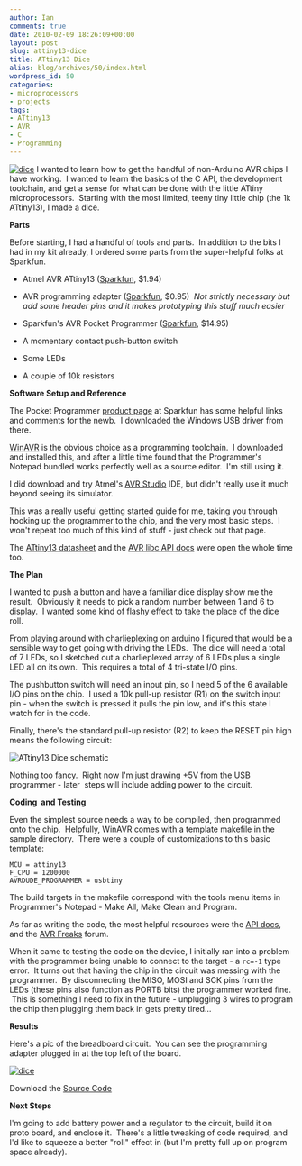 ```yaml
---
author: Ian
comments: true
date: 2010-02-09 18:26:09+00:00
layout: post
slug: attiny13-dice
title: ATtiny13 Dice
alias: blog/archives/50/index.html
wordpress_id: 50
categories:
- microprocessors
- projects
tags:
- ATtiny13
- AVR
- C
- Programming
---
```


[![dice](http://brownsofa.org/blog/wp-content/uploads/2010/02/dice-150x150.jpg)](http://brownsofa.org/blog/wp-content/uploads/2010/02/dice.jpg) I wanted to learn how to get the handful of non-Arduino AVR chips I have working.  I wanted to learn the basics of the C API, the development toolchain, and get a sense for what can be done with the little ATtiny microprocessors.  Starting with the most limited, teeny tiny little chip (the 1k ATtiny13), I made a dice.
<!-- more -->

**Parts**

Before starting, I had a handful of tools and parts.  In addition to the bits I had in my kit already, I ordered some parts from the super-helpful folks at Sparkfun.



	
  * Atmel AVR ATtiny13 ([Sparkfun](http://www.sparkfun.com/commerce/product_info.php?products_id=211), $1.94)

	
  * AVR programming adapter ([Sparkfun](http://www.sparkfun.com/commerce/product_info.php?products_id=8508), $0.95)  _Not strictly necessary but add some header pins and it makes prototyping this stuff much easier_

	
  * Sparkfun's AVR Pocket Programmer ([Sparkfun](http://www.sparkfun.com/commerce/product_info.php?products_id=9231), $14.95)

	
  * A momentary contact push-button switch

	
  * Some LEDs

	
  * A couple of 10k resistors


**Software Setup and Reference**

The Pocket Programmer [product page](http://www.sparkfun.com/commerce/product_info.php?products_id=9231) at Sparkfun has some helpful links and comments for the newb.  I downloaded the Windows USB driver from there.

[WinAVR](http://winavr.sourceforge.net/) is the obvious choice as a programming toolchain.  I downloaded and installed this, and after a little time found that the Programmer's Notepad bundled works perfectly well as a source editor.  I'm still using it.

I did download and try Atmel's [AVR Studio](http://www.atmel.com/dyn/products/tools_card.asp?tool_id=2725) IDE, but didn't really use it much beyond seeing its simulator.

[This](http://imakeprojects.com/Projects/avr-tutorial/) was a really useful getting started guide for me, taking you through hooking up the programmer to the chip, and the very most basic steps.  I won't repeat too much of this kind of stuff - just check out that page.

The [ATtiny13 datasheet](http://www.atmel.com/dyn/resources/prod_documents/doc2535.pdf) and the [AVR libc API docs](http://www.nongnu.org/avr-libc/user-manual/modules.html) were open the whole time too.

**The Plan**

I wanted to push a button and have a familiar dice display show me the result.  Obviously it needs to pick a random number between 1 and 6 to display.  I wanted some kind of flashy effect to take the place of the dice roll.

From playing around with [charlieplexing ](http://en.wikipedia.org/wiki/Charlieplexing)on arduino I figured that would be a sensible way to get going with driving the LEDs.  The dice will need a total of 7 LEDs, so I sketched out a charlieplexed array of 6 LEDs plus a single LED all on its own.  This requires a total of 4 tri-state I/O pins.

The pushbutton switch will need an input pin, so I need 5 of the 6 available I/O pins on the chip.  I used a 10k pull-up resistor (R1) on the switch input pin - when the switch is pressed it pulls the pin low, and it's this state I watch for in the code.

Finally, there's the standard pull-up resistor (R2) to keep the RESET pin high means the following circuit:

![ATtiny13 Dice schematic](http://brownsofa.org/blog/wp-content/uploads/2010/02/schematic.png)

Nothing too fancy.  Right now I'm just drawing +5V from the USB programmer - later  steps will include adding power to the circuit.

**Coding  and Testing**

Even the simplest source needs a way to be compiled, then programmed onto the chip.  Helpfully, WinAVR comes with a template makefile in the sample directory.  There were a couple of customizations to this basic template:

    
    MCU = attiny13
    F_CPU = 1200000
    AVRDUDE_PROGRAMMER = usbtiny


The build targets in the makefile correspond with the tools menu items in Programmer's Notepad - Make All, Make Clean and Program.

As far as writing the code, the most helpful resources were the [API docs](http://www.nongnu.org/avr-libc/user-manual/modules.html), and the [AVR Freaks](http://www.avrfreaks.net/index.php?name=PNphpBB2&file=index) forum.

When it came to testing the code on the device, I initially ran into a problem with the programmer being unable to connect to the target - a `rc=-1` type error.  It turns out that having the chip in the circuit was messing with the programmer.  By disconnecting the MISO, MOSI and SCK pins from the LEDs (these pins also function as PORTB bits) the programmer worked fine.  This is something I need to fix in the future - unplugging 3 wires to program the chip then plugging them back in gets pretty tired...

**Results**

Here's a pic of the breadboard circuit.  You can see the programming adapter plugged in at the top left of the board.

[![dice](http://brownsofa.org/blog/wp-content/uploads/2010/02/dice.jpg)](http://brownsofa.org/blog/wp-content/uploads/2010/02/dice.jpg)

Download the [Source Code](http://brownsofa.org/blog/wp-content/uploads/2010/02/ATtiny13-Dice.zip)

**Next Steps**

I'm going to add battery power and a regulator to the circuit, build it on proto board, and enclose it.  There's a little tweaking of code required, and I'd like to squeeze a better "roll" effect in (but I'm pretty full up on program space already).

